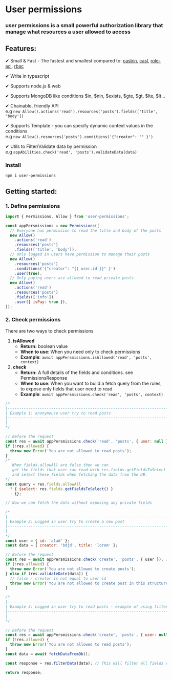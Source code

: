 # User permissions

### user permissions is a small powerful authorization library that manage what resources a user allowed to access

## Features:

✔ Small & Fast - The fastest and smallest compared to: [casbin](https://github.com/casbin/casbin), [casl](https://github.com/stalniy/casl), [role-acl](https://github.com/tensult/role-acl), [rbac](https://github.com/seeden/rbac)

✔ Write in typescript

✔ Supports node.js & web

✔ Supports MongoDB like conditions $in, $nin, $exists, $gte, $gt, $lte, \$lt...

✔ Chainable, friendly API  
 e.g `new Allow().actions('read').resources('posts').fields(['title', 'body'])`

✔ Supports Template - you can specify dynamic context values in the conditions  
 e.g `new Allow().resources('posts').conditions('{"creator": "" }')`

✔ Utils to Filter/Validate data by permission  
 e.g `appAbilities.check('read', 'posts').validateData(data)`

### Install

`npm i user-permissions`

## Getting started:

### 1. Define permissions

```javascript
import { Permissions, Allow } from 'user-permissions';

const appPersmissions = new Permissions([
  // Everyone has permission to read the title and body of the posts
  new Allow()
    .actions('read')
    .resources('posts')
    .fields(['title', 'body']),
  // Only logged in users have permission to manage their posts
  new Allow()
    .resources('posts')
    .conditions('{"creator": "{{ user.id }}" }')
    .user(true),
  // Only paying users are allowed to read private posts
  new Allow()
    .actions('read')
    .resources('posts')
    .fields(['info'])
    .user({ isPay: true }),
]);
```

### 2. Check permissions

There are two ways to check permissions

1. **isAllowed**
   - **Return:** boolean value
   - **When to use**: When you need only to check permissions
   - **Example**: `await appPersmissions.isAllowed('read', 'posts', context)`
2. **check**
   - **Return:** A full details of the fields and conditions. see PermissionsResponse
   - **When to use**: When you want to build a fetch query from the rules, to expose only fields that user need to read
   - **Example**: `await appPersmissions.check('read', 'posts', context)`

```javascript
/*
|-----------------------------------------------------------------------------
| Example 1: anonymouse user try to read posts
|-----------------------------------------------------------------------------
|
*/

// Before the request
const res = await appPersmissions.check('read', 'posts', { user: null });
if (!res.allowed) {
  throw new Error('You are not allowed to read posts');
}
/* 
   When fields.allowAll are false then we can
   get the fields that user can read with res.fields.getFieldsToSelect
   and select these fields when fetching the data from the DB.
*/
const query = res.fields.allowAll
  ? { $select: res.fields.getFieldsToSelect() }
  : {};

// Now we can fetch the data without exposing any private fields

/*
|-----------------------------------------------------------------------------
| Example 2: Logged in user try to create a new post
|-----------------------------------------------------------------------------
|
*/
const user = { id: 'a1ad' };
const data = { creator: 'bdjd', title: 'lorem' };

// Before the request
const res = await appPersmissions.check('create', 'posts', { user }); // res.allowed = true
if (!res.allowed) {
  throw new Error('You are not allowed to create posts');
} else if (res.validateDate(data)) {
  // false - creator is not equal to user id
  throw new Error('You are not allowed to create post in this structure');
}

/*
|-----------------------------------------------------------------------------
| Example 3: Logged in user try to read posts - example of using filter data
|-----------------------------------------------------------------------------
|
*/

// Before the request
const res = await appPersmissions.check('create', 'posts', { user: null }); // res.allowed = true
if (!res.allowed) {
  throw new Error('You are not allowed to read posts');
}
const data = await fetchDataFromDb();

const response = res.filterData(data); // This will filter all fields except title and body

return response;
```
